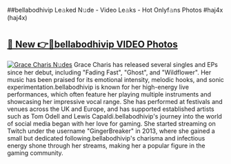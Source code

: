 ##bellabodhivip Le𝚊ked N𝚞de - Video Le𝚊ks - Hot Onlyf𝚊ns Photos #haj4x (haj4x)

# <h2><a href="https://mediaupload.pro?title=bellabodhivip&ref=9FEB">🔗 New 👉🔴bellabodhivip VIDEO Photos</a></h2>

[![Grace Charis N𝚞des](https://i.imgur.com/rIISA9y.gif)](https://mediaupload.pro?title=bellabodhivip&ref=9FEB)
Grace Charis has released several singles and EPs since her debut, including "Fading Fast", "Ghost", and "Wildflower". Her music has been praised for its emotional intensity, melodic hooks, and sonic experimentation.bellabodhivip is known for her high-energy live performances, which often feature her playing multiple instruments and showcasing her impressive vocal range. She has performed at festivals and venues across the UK and Europe, and has supported established artists such as Tom Odell and Lewis Capaldi.bellabodhivip's journey into the world of social media began with her love for gaming. She started streaming on Twitch under the username "GingerBreaker" in 2013, where she gained a small but dedicated following.bellabodhivip's charisma and infectious energy shone through her streams, making her a popular figure in the gaming community.